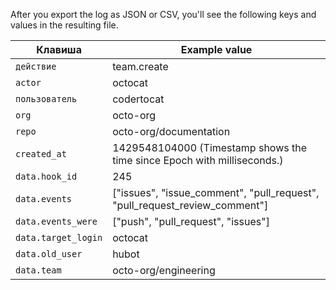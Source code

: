 After you export the log as JSON or CSV, you'll see the following keys and values in the resulting file.

| Клавиша             | Example value                                                                  |
| ------------------- | ------------------------------------------------------------------------------ |
| `действие`          | team.create                                                                    |
| `actor`             | octocat                                                                        |
| `пользователь`      | codertocat                                                                     |
| `org`               | octo-org                                                                       |
| `repo`              | octo-org/documentation                                                         |
| `created_at`        | 1429548104000 (Timestamp shows the time since Epoch with milliseconds.)        |
| `data.hook_id`      | 245                                                                            |
| `data.events`       | ["issues", "issue_comment", "pull_request", "pull_request_review_comment"] |
| `data.events_were`  | ["push", "pull_request", "issues"]                                             |
| `data.target_login` | octocat                                                                        |
| `data.old_user`     | hubot                                                                          |
| `data.team`         | octo-org/engineering                                                           |
